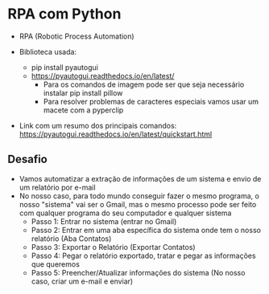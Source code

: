 # RPA com Python

- RPA (Robotic Process Automation)

- Biblioteca usada:
    - pip install pyautogui
    - https://pyautogui.readthedocs.io/en/latest/
        - Para os comandos de imagem pode ser que seja necessário instalar pip install pillow
        - Para resolver problemas de caracteres especiais vamos usar um macete com a pyperclip
        
- Link com um resumo dos principais comandos: https://pyautogui.readthedocs.io/en/latest/quickstart.html


## Desafio

- Vamos automatizar a extração de informações de um sistema e envio de um relatório por e-mail
- No nosso caso, para todo mundo conseguir fazer o mesmo programa, o nosso "sistema" vai ser o Gmail, mas o mesmo processo pode ser feito com qualquer programa do seu computador e qualquer sistema
    - Passo 1: Entrar no sistema (entrar no Gmail)
    - Passo 2: Entrar em uma aba específica do sistema onde tem o nosso relatório (Aba Contatos)
    - Passo 3: Exportar o Relatório (Exportar Contatos)
    - Passo 4: Pegar o relatório exportado, tratar e pegar as informações que queremos
    - Passo 5: Preencher/Atualizar informações do sistema (No nosso caso, criar um e-mail e enviar)
